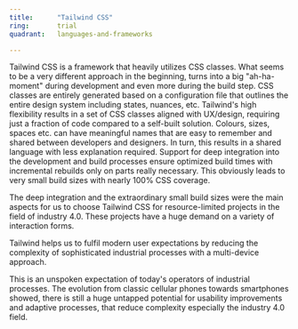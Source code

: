 ```yaml
---
title:      "Tailwind CSS"
ring:       trial
quadrant:   languages-and-frameworks

---
```

Tailwind CSS is a framework that heavily utilizes CSS classes.
What seems to be a very different approach in the beginning, turns into a big "ah-ha-moment" during development and even more during the build step.
CSS classes are entirely generated based on a configuration file that outlines the entire design system including states, nuances, etc.
Tailwind's high flexibility results in a set of CSS classes aligned with UX/design, requiring just a fraction of code compared to a self-built solution.
Colours, sizes, spaces etc. can have meaningful names that are easy to remember and shared between developers and designers.
In turn, this results in a shared language with less explanation required.
Support for deep integration into the development and build processes ensure optimized build times with incremental rebuilds only on parts really necessary.
This obviously leads to very small build sizes with nearly 100% CSS coverage.

The deep integration and the extraordinary small build sizes were the main aspects for us to choose Tailwind CSS for resource-limited projects in the field of industry 4.0.
These projects have a huge demand on a variety of interaction forms.

Tailwind helps us to fulfil modern user expectations by reducing the complexity of sophisticated industrial processes with a multi-device approach.

This is an unspoken expectation of today's operators of industrial processes. The evolution from classic
cellular phones towards smartphones showed, there is still a huge untapped potential for usability improvements and
adaptive processes, that reduce complexity especially the industry 4.0 field.
